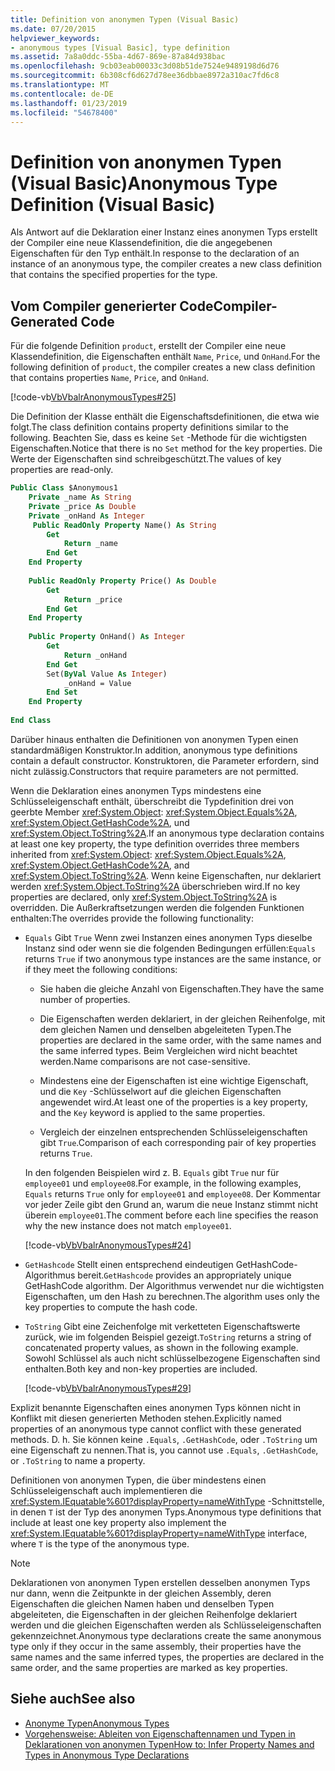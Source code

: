 ```yaml
---
title: Definition von anonymen Typen (Visual Basic)
ms.date: 07/20/2015
helpviewer_keywords:
- anonymous types [Visual Basic], type definition
ms.assetid: 7a8a0ddc-55ba-4d67-869e-87a84d938bac
ms.openlocfilehash: 9cb03eab00033c3d08b51de7524e9489198d6d76
ms.sourcegitcommit: 6b308cf6d627d78ee36dbbae8972a310ac7fd6c8
ms.translationtype: MT
ms.contentlocale: de-DE
ms.lasthandoff: 01/23/2019
ms.locfileid: "54678400"
---
```

# <a name="anonymous-type-definition-visual-basic"></a><span data-ttu-id="2fbfe-102">Definition von anonymen Typen (Visual Basic)</span><span class="sxs-lookup"><span data-stu-id="2fbfe-102">Anonymous Type Definition (Visual Basic)</span></span>
<span data-ttu-id="2fbfe-103">Als Antwort auf die Deklaration einer Instanz eines anonymen Typs erstellt der Compiler eine neue Klassendefinition, die die angegebenen Eigenschaften für den Typ enthält.</span><span class="sxs-lookup"><span data-stu-id="2fbfe-103">In response to the declaration of an instance of an anonymous type, the compiler creates a new class definition that contains the specified properties for the type.</span></span>  
  
## <a name="compiler-generated-code"></a><span data-ttu-id="2fbfe-104">Vom Compiler generierter Code</span><span class="sxs-lookup"><span data-stu-id="2fbfe-104">Compiler-Generated Code</span></span>  
 <span data-ttu-id="2fbfe-105">Für die folgende Definition `product`, erstellt der Compiler eine neue Klassendefinition, die Eigenschaften enthält `Name`, `Price`, und `OnHand`.</span><span class="sxs-lookup"><span data-stu-id="2fbfe-105">For the following definition of `product`, the compiler creates a new class definition that contains properties `Name`, `Price`, and `OnHand`.</span></span>  
  
 [!code-vb[VbVbalrAnonymousTypes#25](../../../../visual-basic/language-reference/modifiers/codesnippet/VisualBasic/anonymous-type-definition_1.vb)]  
  
 <span data-ttu-id="2fbfe-106">Die Definition der Klasse enthält die Eigenschaftsdefinitionen, die etwa wie folgt.</span><span class="sxs-lookup"><span data-stu-id="2fbfe-106">The class definition contains property definitions similar to the following.</span></span> <span data-ttu-id="2fbfe-107">Beachten Sie, dass es keine `Set` -Methode für die wichtigsten Eigenschaften.</span><span class="sxs-lookup"><span data-stu-id="2fbfe-107">Notice that there is no `Set` method for the key properties.</span></span> <span data-ttu-id="2fbfe-108">Die Werte der Eigenschaften sind schreibgeschützt.</span><span class="sxs-lookup"><span data-stu-id="2fbfe-108">The values of key properties are read-only.</span></span>  
  
```vb  
Public Class $Anonymous1  
    Private _name As String  
    Private _price As Double  
    Private _onHand As Integer  
     Public ReadOnly Property Name() As String  
        Get  
            Return _name  
        End Get  
    End Property  
  
    Public ReadOnly Property Price() As Double  
        Get  
            Return _price  
        End Get  
    End Property  
  
    Public Property OnHand() As Integer  
        Get  
            Return _onHand  
        End Get  
        Set(ByVal Value As Integer)  
            _onHand = Value  
        End Set  
    End Property  
  
End Class  
```  
  
 <span data-ttu-id="2fbfe-109">Darüber hinaus enthalten die Definitionen von anonymen Typen einen standardmäßigen Konstruktor.</span><span class="sxs-lookup"><span data-stu-id="2fbfe-109">In addition, anonymous type definitions contain a default constructor.</span></span> <span data-ttu-id="2fbfe-110">Konstruktoren, die Parameter erfordern, sind nicht zulässig.</span><span class="sxs-lookup"><span data-stu-id="2fbfe-110">Constructors that require parameters are not permitted.</span></span>  
  
 <span data-ttu-id="2fbfe-111">Wenn die Deklaration eines anonymen Typs mindestens eine Schlüsseleigenschaft enthält, überschreibt die Typdefinition drei von geerbte Member <xref:System.Object>: <xref:System.Object.Equals%2A>, <xref:System.Object.GetHashCode%2A>, und <xref:System.Object.ToString%2A>.</span><span class="sxs-lookup"><span data-stu-id="2fbfe-111">If an anonymous type declaration contains at least one key property, the type definition overrides three members inherited from <xref:System.Object>: <xref:System.Object.Equals%2A>, <xref:System.Object.GetHashCode%2A>, and <xref:System.Object.ToString%2A>.</span></span> <span data-ttu-id="2fbfe-112">Wenn keine Eigenschaften, nur deklariert werden <xref:System.Object.ToString%2A> überschrieben wird.</span><span class="sxs-lookup"><span data-stu-id="2fbfe-112">If no key properties are declared, only <xref:System.Object.ToString%2A> is overridden.</span></span> <span data-ttu-id="2fbfe-113">Die Außerkraftsetzungen werden die folgenden Funktionen enthalten:</span><span class="sxs-lookup"><span data-stu-id="2fbfe-113">The overrides provide the following functionality:</span></span>  
  
-   <span data-ttu-id="2fbfe-114">`Equals` Gibt `True` Wenn zwei Instanzen eines anonymen Typs dieselbe Instanz sind oder wenn sie die folgenden Bedingungen erfüllen:</span><span class="sxs-lookup"><span data-stu-id="2fbfe-114">`Equals` returns `True` if two anonymous type instances are the same instance, or if they meet the following conditions:</span></span>  
  
    -   <span data-ttu-id="2fbfe-115">Sie haben die gleiche Anzahl von Eigenschaften.</span><span class="sxs-lookup"><span data-stu-id="2fbfe-115">They have the same number of properties.</span></span>  
  
    -   <span data-ttu-id="2fbfe-116">Die Eigenschaften werden deklariert, in der gleichen Reihenfolge, mit dem gleichen Namen und denselben abgeleiteten Typen.</span><span class="sxs-lookup"><span data-stu-id="2fbfe-116">The properties are declared in the same order, with the same names and the same inferred types.</span></span> <span data-ttu-id="2fbfe-117">Beim Vergleichen wird nicht beachtet werden.</span><span class="sxs-lookup"><span data-stu-id="2fbfe-117">Name comparisons are not case-sensitive.</span></span>  
  
    -   <span data-ttu-id="2fbfe-118">Mindestens eine der Eigenschaften ist eine wichtige Eigenschaft, und die `Key` -Schlüsselwort auf die gleichen Eigenschaften angewendet wird.</span><span class="sxs-lookup"><span data-stu-id="2fbfe-118">At least one of the properties is a key property, and the `Key` keyword is applied to the same properties.</span></span>  
  
    -   <span data-ttu-id="2fbfe-119">Vergleich der einzelnen entsprechenden Schlüsseleigenschaften gibt `True`.</span><span class="sxs-lookup"><span data-stu-id="2fbfe-119">Comparison of each corresponding pair of key properties returns `True`.</span></span>  
  
     <span data-ttu-id="2fbfe-120">In den folgenden Beispielen wird z. B. `Equals` gibt `True` nur für `employee01` und `employee08`.</span><span class="sxs-lookup"><span data-stu-id="2fbfe-120">For example, in the following examples, `Equals` returns `True` only for `employee01` and `employee08`.</span></span> <span data-ttu-id="2fbfe-121">Der Kommentar vor jeder Zeile gibt den Grund an, warum die neue Instanz stimmt nicht überein `employee01`.</span><span class="sxs-lookup"><span data-stu-id="2fbfe-121">The comment before each line specifies the reason why the new instance does not match `employee01`.</span></span>  
  
     [!code-vb[VbVbalrAnonymousTypes#24](../../../../visual-basic/language-reference/modifiers/codesnippet/VisualBasic/anonymous-type-definition_2.vb)]  
  
-   <span data-ttu-id="2fbfe-122">`GetHashcode` Stellt einen entsprechend eindeutigen GetHashCode-Algorithmus bereit.</span><span class="sxs-lookup"><span data-stu-id="2fbfe-122">`GetHashcode` provides an appropriately unique GetHashCode algorithm.</span></span> <span data-ttu-id="2fbfe-123">Der Algorithmus verwendet nur die wichtigsten Eigenschaften, um den Hash zu berechnen.</span><span class="sxs-lookup"><span data-stu-id="2fbfe-123">The algorithm uses only the key properties to compute the hash code.</span></span>  
  
-   <span data-ttu-id="2fbfe-124">`ToString` Gibt eine Zeichenfolge mit verketteten Eigenschaftswerte zurück, wie im folgenden Beispiel gezeigt.</span><span class="sxs-lookup"><span data-stu-id="2fbfe-124">`ToString` returns a string of concatenated property values, as shown in the following example.</span></span> <span data-ttu-id="2fbfe-125">Sowohl Schlüssel als auch nicht schlüsselbezogene Eigenschaften sind enthalten.</span><span class="sxs-lookup"><span data-stu-id="2fbfe-125">Both key and non-key properties are included.</span></span>  
  
     [!code-vb[VbVbalrAnonymousTypes#29](../../../../visual-basic/language-reference/modifiers/codesnippet/VisualBasic/anonymous-type-definition_3.vb)]  
  
 <span data-ttu-id="2fbfe-126">Explizit benannte Eigenschaften eines anonymen Typs können nicht in Konflikt mit diesen generierten Methoden stehen.</span><span class="sxs-lookup"><span data-stu-id="2fbfe-126">Explicitly named properties of an anonymous type cannot conflict with these generated methods.</span></span> <span data-ttu-id="2fbfe-127">D. h. Sie können keine `.Equals`, `.GetHashCode`, oder `.ToString` um eine Eigenschaft zu nennen.</span><span class="sxs-lookup"><span data-stu-id="2fbfe-127">That is, you cannot use `.Equals`, `.GetHashCode`, or `.ToString` to name a property.</span></span>  
  
 <span data-ttu-id="2fbfe-128">Definitionen von anonymen Typen, die über mindestens einen Schlüsseleigenschaft auch implementieren die <xref:System.IEquatable%601?displayProperty=nameWithType> -Schnittstelle, in denen `T` ist der Typ des anonymen Typs.</span><span class="sxs-lookup"><span data-stu-id="2fbfe-128">Anonymous type definitions that include at least one key property also implement the <xref:System.IEquatable%601?displayProperty=nameWithType> interface, where `T` is the type of the anonymous type.</span></span>  
  
> [!NOTE]
>  <span data-ttu-id="2fbfe-129">Deklarationen von anonymen Typen erstellen desselben anonymen Typs nur dann, wenn die Zeitpunkte in der gleichen Assembly, deren Eigenschaften die gleichen Namen haben und denselben Typen abgeleiteten, die Eigenschaften in der gleichen Reihenfolge deklariert werden und die gleichen Eigenschaften werden als Schlüsseleigenschaften gekennzeichnet.</span><span class="sxs-lookup"><span data-stu-id="2fbfe-129">Anonymous type declarations create the same anonymous type only if they occur in the same assembly, their properties have the same names and the same inferred types, the properties are declared in the same order, and the same properties are marked as key properties.</span></span>  
  
## <a name="see-also"></a><span data-ttu-id="2fbfe-130">Siehe auch</span><span class="sxs-lookup"><span data-stu-id="2fbfe-130">See also</span></span>
- [<span data-ttu-id="2fbfe-131">Anonyme Typen</span><span class="sxs-lookup"><span data-stu-id="2fbfe-131">Anonymous Types</span></span>](../../../../visual-basic/programming-guide/language-features/objects-and-classes/anonymous-types.md)
- [<span data-ttu-id="2fbfe-132">Vorgehensweise: Ableiten von Eigenschaftennamen und Typen in Deklarationen von anonymen Typen</span><span class="sxs-lookup"><span data-stu-id="2fbfe-132">How to: Infer Property Names and Types in Anonymous Type Declarations</span></span>](../../../../visual-basic/programming-guide/language-features/objects-and-classes/how-to-infer-property-names-and-types-in-anonymous-type-declarations.md)
